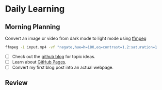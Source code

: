 # Daily Learning

## Morning Planning
Convert an image or video from dark mode to light mode using [ffmpeg](https://www.ffmpeg.org)

```bash
ffmpeg -i input.mp4 -vf "negate,hue=h=180,eq=contrast=1.2:saturation=1.1" output.mp4
```
 - [ ] Check out the [github blog](https://github.blog/) for topic ideas.
 - [ ] Learn about [GitHub Pages](https://skills.github.com/#first-day-on-github).
 - [ ] Convert my first blog post into an actual webpage.

## Review
